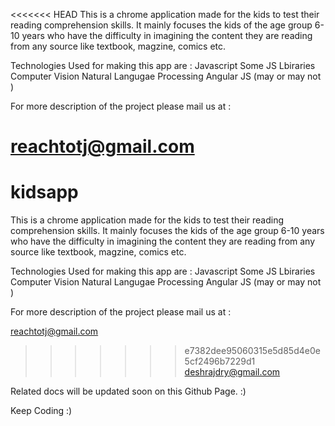 <<<<<<< HEAD
This is a chrome application made for the kids to test their reading comprehension skills. It mainly focuses the kids of the age group 6-10 years who have the difficulty in imagining the content they are reading from any source like textbook, magzine, comics etc.

Technologies Used for making this app are : Javascript Some JS Lbiraries Computer Vision Natural Langugae Processing Angular JS (may or may not )

For more description of the project please mail us at :

reachtotj@gmail.com 
=======
kidsapp
=======
This is a chrome application made for the kids to test their reading comprehension skills.
It mainly focuses the kids of the age group 6-10 years who have the difficulty in imagining the content they are reading from any source like textbook, magzine, comics etc.

Technologies Used for making this app are : 
Javascript
Some JS Lbiraries
Computer Vision 
Natural Langugae Processing
Angular JS (may or may not )

For more description of the project please mail us at :

reachtotj@gmail.com
>>>>>>> e7382dee95060315e5d85d4e0e5cf2496b7229d1
deshrajdry@gmail.com

Related docs will be updated soon on this Github Page. :)

Keep Coding :)
